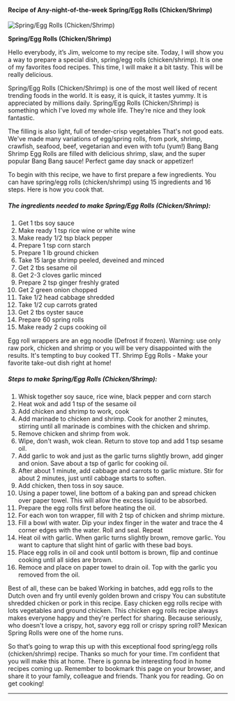             

#### Recipe of Any-night-of-the-week Spring/Egg Rolls (Chicken/Shrimp)

![Spring/Egg Rolls (Chicken/Shrimp)](https://img-global.cpcdn.com/recipes/cda0f7d0fb5077a9/751x532cq70/springegg-rolls-chickenshrimp-recipe-main-photo.jpg)

**Spring/Egg Rolls (Chicken/Shrimp)**

Hello everybody, it’s Jim, welcome to my recipe site. Today, I will show you a way to prepare a special dish, spring/egg rolls (chicken/shrimp). It is one of my favorites food recipes. This time, I will make it a bit tasty. This will be really delicious.

Spring/Egg Rolls (Chicken/Shrimp) is one of the most well liked of recent trending foods in the world. It is easy, it is quick, it tastes yummy. It is appreciated by millions daily. Spring/Egg Rolls (Chicken/Shrimp) is something which I’ve loved my whole life. They’re nice and they look fantastic.

The filling is also light, full of tender-crisp vegetables That's not good eats. We've made many variations of egg/spring rolls, from pork, shrimp, crawfish, seafood, beef, vegetarian and even with tofu (yum!) Bang Bang Shrimp Egg Rolls are filled with delicious shrimp, slaw, and the super popular Bang Bang sauce! Perfect game day snack or appetizer!

To begin with this recipe, we have to first prepare a few ingredients. You can have spring/egg rolls (chicken/shrimp) using 15 ingredients and 16 steps. Here is how you cook that.

##### The ingredients needed to make Spring/Egg Rolls (Chicken/Shrimp):

1.  Get 1 tbs soy sauce
2.  Make ready 1 tsp rice wine or white wine
3.  Make ready 1/2 tsp black pepper
4.  Prepare 1 tsp corn starch
5.  Prepare 1 lb ground chicken
6.  Take 15 large shrimp peeled, deveined and minced
7.  Get 2 tbs sesame oil
8.  Get 2-3 cloves garlic minced
9.  Prepare 2 tsp ginger freshly grated
10.  Get 2 green onion chopped
11.  Take 1/2 head cabbage shredded
12.  Take 1/2 cup carrots grated
13.  Get 2 tbs oyster sauce
14.  Prepare 60 spring rolls
15.  Make ready 2 cups cooking oil

Egg roll wrappers are an egg noodle (Defrost if frozen). Warning: use only raw pork, chicken and shrimp or you will be very disappointed with the results. It's tempting to buy cooked TT. Shrimp Egg Rolls - Make your favorite take-out dish right at home!

##### Steps to make Spring/Egg Rolls (Chicken/Shrimp):

1.  Whisk together soy sauce, rice wine, black pepper and corn starch
2.  Heat wok and add 1 tsp of the sesame oil
3.  Add chicken and shrimp to work, cook
4.  Add marinade to chicken and shrimp. Cook for another 2 minutes, stirring until all marinade is combines with the chicken and shrimp.
5.  Remove chicken and shrimp from wok.
6.  Wipe, don't wash, wok clean. Return to stove top and add 1 tsp sesame oil.
7.  Add garlic to wok and just as the garlic turns slightly brown, add ginger and onion. Save about a tsp of garlic for cooking oil.
8.  After about 1 minute, add cabbage and carrots to garlic mixture. Stir for about 2 minutes, just until cabbage starts to soften.
9.  Add chicken, then toss in soy sauce.
10.  Using a paper towel, line bottom of a baking pan and spread chicken over paper towel. This will allow the excess liquid to be absorbed.
11.  Prepare the egg rolls first before heating the oil.
12.  For each won ton wrapper, fill with 2 tsp of chicken and shrimp mixture.
13.  Fill a bowl with water. Dip your index finger in the water and trace the 4 corner edges with the water. Roll and seal. Repeat
14.  Heat oil with garlic. When garlic turns slightly brown, remove garlic. You want to capture that slight hint of garlic with these bad boys.
15.  Place egg rolls in oil and cook until bottom is brown, flip and continue cooking until all sides are brown.
16.  Remoce and place on paper towel to drain oil. Top with the garlic you removed from the oil.

Best of all, these can be baked Working in batches, add egg rolls to the Dutch oven and fry until evenly golden brown and crispy You can substitute shredded chicken or pork in this recipe. Easy chicken egg rolls recipe with lots vegetables and ground chicken. This chicken egg rolls recipe always makes everyone happy and they're perfect for sharing. Because seriously, who doesn't love a crispy, hot, savory egg roll or crispy spring roll? Mexican Spring Rolls were one of the home runs.

So that’s going to wrap this up with this exceptional food spring/egg rolls (chicken/shrimp) recipe. Thanks so much for your time. I’m confident that you will make this at home. There is gonna be interesting food in home recipes coming up. Remember to bookmark this page on your browser, and share it to your family, colleague and friends. Thank you for reading. Go on get cooking!

* * *